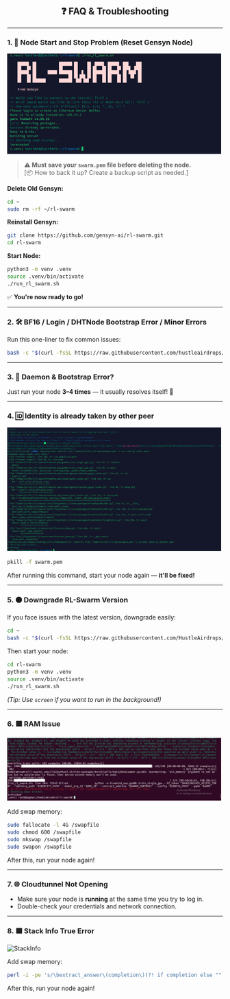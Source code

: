 <h2 align="center">❓ FAQ & Troubleshooting</h2>


---

### 1. 🚫 Node Start and Stop Problem (Reset Gensyn Node)

<img src="problems/problem1.jpg" width="500px" alt="Node Start/Stop Problem" />

> **⚠️ Must save your `swarm.pem` file before deleting the node.**  
> [📦 How to back it up? Create a backup script as needed.]

**Delete Old Gensyn:**
```bash
cd ~
sudo rm -rf ~/rl-swarm
```
**Reinstall Gensyn:**
```bash
git clone https://github.com/gensyn-ai/rl-swarm.git
cd rl-swarm
```
**Start Node:**
```bash
python3 -m venv .venv
source .venv/bin/activate
./run_rl_swarm.sh
```
✅ **You're now ready to go!**

---

### 2. 🛠️ BF16 / Login / DHTNode Bootstrap Error / Minor Errors

Run this one-liner to fix common issues:
```bash
bash -c "$(curl -fsSL https://raw.githubusercontent.com/hustleairdrops/Gensyn_Guide_with_all_solutions/main/solutions_file/fixall.sh)"
```

---

### 3. 🔁 Daemon & Bootstrap Error?

Just run your node **3–4 times** — it usually resolves itself! 🔄

---

### 4. 🆔 Identity is already taken by other peer

<img src="problems/problem4.jpg" width="500px" alt="Identity Taken Problem" />

```bash
pkill -f swarm.pem
```
After running this command, start your node again — **it'll be fixed!**

---

### 5. 🟠 Downgrade RL-Swarm Version

If you face issues with the latest version, downgrade easily:

```bash
cd ~
bash -c "$(curl -fsSL https://raw.githubusercontent.com/HustleAirdrops/Gensyn_Guide_with_all_solutions/main/solutions_file/Downgrade.sh)"
```
Then start your node:
```bash
cd rl-swarm
python3 -m venv .venv
source .venv/bin/activate
./run_rl_swarm.sh
```
*(Tip: Use `screen` if you want to run in the background!)*

---

### 6. 🟩 RAM Issue

<img src="problems/problem6.jpg" width="500px" alt="RAM Issue" />

Add swap memory:
```bash
sudo fallocate -l 4G /swapfile
sudo chmod 600 /swapfile
sudo mkswap /swapfile
sudo swapon /swapfile
```
After this, run your node again!

---

### 7. 🌐 Cloudtunnel Not Opening

- Make sure your node is **running** at the same time you try to log in.
- Double-check your credentials and network connection.

---
### 8. 🟩 Stack Info True Error

<img src="problems/problem8.jpg" width="500px" alt="StackInfo" />

Add swap memory:
```bash
perl -i -pe 's/\bextract_answer\(completion\)(?! if completion else "")\b/extract_answer(completion) if completion else ""/g' genrl-swarm/src/genrl_swarm/examples/rgym/reward_utils.py
```
After this, run your node again!
